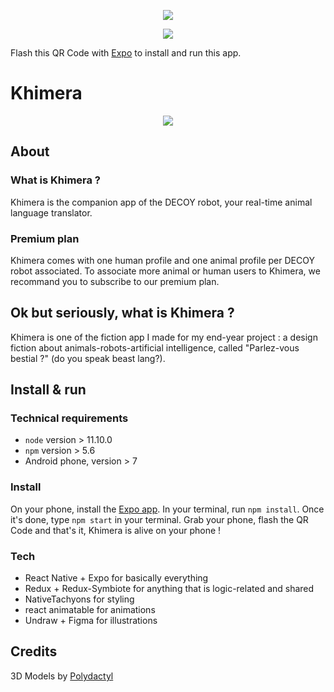 <p align="center">
<img src="https://i.imgur.com/ckmYG8m.png" />
</p>

<p align="center">
  <img src="https://i.imgur.com/aiLbnpO.png" />
</p>


Flash this QR Code with [Expo](https://play.google.com/store/apps/details?id=host.exp.exponent&hl=fr) to install and run this app.

# Khimera

<p align="center">
<img src="https://i.imgur.com/etVzXk9.png" />
</p>

## About

### What is Khimera ?
Khimera is the companion app of the DECOY robot, your real-time animal language translator.

### Premium plan
Khimera comes with  one human profile and one animal profile per DECOY robot associated. To associate more animal or human users to Khimera, we recommand you to subscribe to our premium plan.

## Ok but seriously, what is Khimera ?

Khimera is one of the fiction app I made for my end-year project : a design fiction about animals-robots-artificial intelligence, called "Parlez-vous bestial ?" (do you speak beast lang?).

## Install & run

### Technical requirements

* `node` version > 11.10.0
* `npm` version > 5.6
* Android phone, version > 7

### Install
On your phone, install the [Expo app](https://play.google.com/store/apps/details?id=host.exp.exponent&hl=fr).
In your terminal, run `npm install`.
Once it's done, type `npm start` in your terminal.
Grab your phone, flash the QR Code and that's it, Khimera is alive on your phone !

### Tech

* React Native + Expo for basically everything
* Redux + Redux-Symbiote for anything that is logic-related and shared
* NativeTachyons for styling
* react animatable for animations
* Undraw + Figma for illustrations

## Credits

3D Models by [Polydactyl](https://sketchfab.com/omabuarts)
